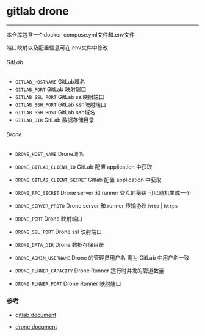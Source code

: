 # gitlab drone

---

本仓库包含一个docker-compose.yml文件和.env文件 

端口映射以及配置信息可在.env文件中修改  

###### GitLab 
- `GITLAB_HOSTNAME`  GitLab域名  
- `GITLAB_PORT` GitLab 映射端口  
- `GITLAB_SSL_PORT` GitLab ssl映射端口  
- `GITLAB_SSH_PORT` GitLab ssh映射端口  
- `GITLAB_SSH_HOST` GitLab ssh域名  
- `GITLAB_DIR` GitLab 数据存储目录  


###### Drone


- `DRONE_HOST_NAME` Drone域名
- `DRONE_GITLAB_CLIENT_ID` GitLab 配置 application 中获取
- `DRONE_GITLAB_CLIENT_SECRET` Gitlab 配置 application 中获取
- `DRONE_RPC_SECRET` Drone server 和 runner 交互的秘钥  可以随机生成一个
- `DRONE_SERVER_PROTO` Drone server 和 runner 传输协议  `http` | `https`
- `DRONE_PORT` Drone 映射端口
- `DRONE_SSL_PORT` Drone ssl 映射端口
- `DRONE_DATA_DIR` Drone 数据存储目录
- `DRONE_ADMIN_USERNAME` Drone 的管理员用户名 需为 GitLab 中用户名一致

- `DRONE_RUNNER_CAPACITY` Drone Runner 运行时并发的管道数量
- `DRONE_RUNNER_PORT` Drone Runner 映射端口




### 参考

- [gitlab document](https://docs.gitlab.com/ee/install/docker.html)

- [drone document](https://docs.drone.io/server/provider/gitlab/)
